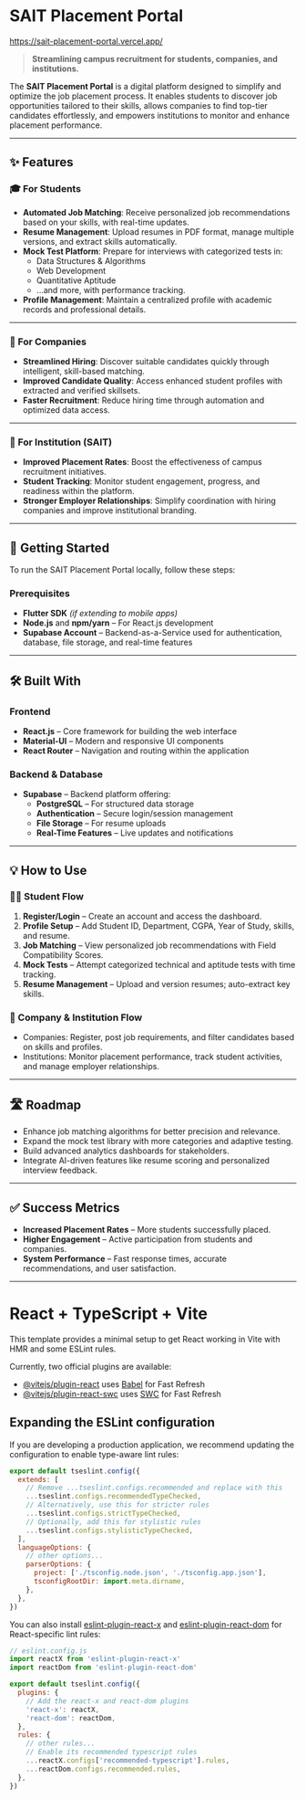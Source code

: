 # SAIT Placement Portal
  https://sait-placement-portal.vercel.app/

> **Streamlining campus recruitment for students, companies, and institutions.**


The **SAIT Placement Portal** is a digital platform designed to simplify and optimize the job placement process. It enables students to discover job opportunities tailored to their skills, allows companies to find top-tier candidates effortlessly, and empowers institutions to monitor and enhance placement performance.

---

## ✨ Features

### 🎓 For Students

- **Automated Job Matching**: Receive personalized job recommendations based on your skills, with real-time updates.
- **Resume Management**: Upload resumes in PDF format, manage multiple versions, and extract skills automatically.
- **Mock Test Platform**: Prepare for interviews with categorized tests in:
  - Data Structures & Algorithms  
  - Web Development  
  - Quantitative Aptitude  
  - ...and more, with performance tracking.
- **Profile Management**: Maintain a centralized profile with academic records and professional details.

---

### 🏢 For Companies

- **Streamlined Hiring**: Discover suitable candidates quickly through intelligent, skill-based matching.
- **Improved Candidate Quality**: Access enhanced student profiles with extracted and verified skillsets.
- **Faster Recruitment**: Reduce hiring time through automation and optimized data access.

---

### 🏫 For Institution (SAIT)

- **Improved Placement Rates**: Boost the effectiveness of campus recruitment initiatives.
- **Student Tracking**: Monitor student engagement, progress, and readiness within the platform.
- **Stronger Employer Relationships**: Simplify coordination with hiring companies and improve institutional branding.

---

## 🚀 Getting Started

To run the SAIT Placement Portal locally, follow these steps:

### Prerequisites

- **Flutter SDK** *(if extending to mobile apps)*  
- **Node.js** and **npm/yarn** – For React.js development  
- **Supabase Account** – Backend-as-a-Service used for authentication, database, file storage, and real-time features

---

## 🛠️ Built With

### Frontend

- **React.js** – Core framework for building the web interface  
- **Material-UI** – Modern and responsive UI components  
- **React Router** – Navigation and routing within the application  

### Backend & Database

- **Supabase** – Backend platform offering:
  - **PostgreSQL** – For structured data storage  
  - **Authentication** – Secure login/session management  
  - **File Storage** – For resume uploads  
  - **Real-Time Features** – Live updates and notifications  

---

## 💡 How to Use

### 🧑‍🎓 Student Flow

1. **Register/Login** – Create an account and access the dashboard.
2. **Profile Setup** – Add Student ID, Department, CGPA, Year of Study, skills, and resume.
3. **Job Matching** – View personalized job recommendations with Field Compatibility Scores.
4. **Mock Tests** – Attempt categorized technical and aptitude tests with time tracking.
5. **Resume Management** – Upload and version resumes; auto-extract key skills.

### 🏢 Company & Institution Flow

- Companies: Register, post job requirements, and filter candidates based on skills and profiles.
- Institutions: Monitor placement performance, track student activities, and manage employer relationships.

---

## 🛣️ Roadmap

- Enhance job matching algorithms for better precision and relevance.
- Expand the mock test library with more categories and adaptive testing.
- Build advanced analytics dashboards for stakeholders.
- Integrate AI-driven features like resume scoring and personalized interview feedback.


---

## ✅ Success Metrics

- **Increased Placement Rates** – More students successfully placed.
- **Higher Engagement** – Active participation from students and companies.
- **System Performance** – Fast response times, accurate recommendations, and user satisfaction.

---



































































# React + TypeScript + Vite

This template provides a minimal setup to get React working in Vite with HMR and some ESLint rules.

Currently, two official plugins are available:

- [@vitejs/plugin-react](https://github.com/vitejs/vite-plugin-react/blob/main/packages/plugin-react/README.md) uses [Babel](https://babeljs.io/) for Fast Refresh
- [@vitejs/plugin-react-swc](https://github.com/vitejs/vite-plugin-react-swc) uses [SWC](https://swc.rs/) for Fast Refresh

## Expanding the ESLint configuration

If you are developing a production application, we recommend updating the configuration to enable type-aware lint rules:

```js
export default tseslint.config({
  extends: [
    // Remove ...tseslint.configs.recommended and replace with this
    ...tseslint.configs.recommendedTypeChecked,
    // Alternatively, use this for stricter rules
    ...tseslint.configs.strictTypeChecked,
    // Optionally, add this for stylistic rules
    ...tseslint.configs.stylisticTypeChecked,
  ],
  languageOptions: {
    // other options...
    parserOptions: {
      project: ['./tsconfig.node.json', './tsconfig.app.json'],
      tsconfigRootDir: import.meta.dirname,
    },
  },
})
```

You can also install [eslint-plugin-react-x](https://github.com/Rel1cx/eslint-react/tree/main/packages/plugins/eslint-plugin-react-x) and [eslint-plugin-react-dom](https://github.com/Rel1cx/eslint-react/tree/main/packages/plugins/eslint-plugin-react-dom) for React-specific lint rules:

```js
// eslint.config.js
import reactX from 'eslint-plugin-react-x'
import reactDom from 'eslint-plugin-react-dom'

export default tseslint.config({
  plugins: {
    // Add the react-x and react-dom plugins
    'react-x': reactX,
    'react-dom': reactDom,
  },
  rules: {
    // other rules...
    // Enable its recommended typescript rules
    ...reactX.configs['recommended-typescript'].rules,
    ...reactDom.configs.recommended.rules,
  },
})
```
